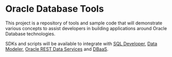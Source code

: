 # Oracle Database Tools
This project is a repository of tools and sample code that will demonstrate various concepts to assist developers in building applications around 
Oracle Database technologies. 

SDKs and scripts will be available to integrate with [SQL Developer][1], [Data Modeler][2], [Oracle REST Data Services][3] and [DBaaS][4].

[1]: http://www.oracle.com/technetwork/developer-tools/sql-developer/overview/index.html
[2]: http://www.oracle.com/technetwork/developer-tools/datamodeler/overview/index.html
[3]: http://www.oracle.com/technetwork/developer-tools/rest-data-services/overview/index.html
[4]: https://cloud.oracle.com/database

